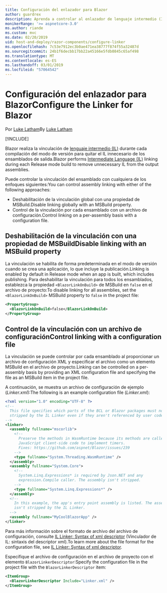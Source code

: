 ```yaml
---
title: Configuración del enlazador para Blazor
author: guardrex
description: Aprenda a controlar al enlazador de lenguaje intermedio (IL) al crear una aplicación Blazor.
monikerRange: '>= aspnetcore-3.0'
ms.author: riande
ms.custom: mvc
ms.date: 02/20/2019
uid: host-and-deploy/razor-components/configure-linker
ms.openlocfilehash: 7c53e7912ec3b0ae471ea38777f874f55a32487d
ms.sourcegitcommit: 24b1f6decbb17bb22a45166e5fdb0845c65af498
ms.translationtype: MT
ms.contentlocale: es-ES
ms.lasthandoff: 03/01/2019
ms.locfileid: "57064542"
---
```

# <a name="configure-the-linker-for-blazor"></a><span data-ttu-id="9738f-103">Configuración del enlazador para Blazor</span><span class="sxs-lookup"><span data-stu-id="9738f-103">Configure the Linker for Blazor</span></span>

<span data-ttu-id="9738f-104">Por [Luke Latham](https://github.com/guardrex)</span><span class="sxs-lookup"><span data-stu-id="9738f-104">By [Luke Latham](https://github.com/guardrex)</span></span>

[!INCLUDE[](~/includes/razor-components-preview-notice.md)]

<span data-ttu-id="9738f-105">Blazor realiza la vinculación de [lenguaje intermedio (IL)](/dotnet/standard/managed-code#intermediate-language--execution) durante cada compilación del modo de versión para quitar el IL innecesario de los ensamblados de salida.</span><span class="sxs-lookup"><span data-stu-id="9738f-105">Blazor performs [Intermediate Language (IL)](/dotnet/standard/managed-code#intermediate-language--execution) linking during each Release mode build to remove unnecessary IL from the output assemblies.</span></span>

<span data-ttu-id="9738f-106">Puede controlar la vinculación del ensamblado con cualquiera de los enfoques siguientes:</span><span class="sxs-lookup"><span data-stu-id="9738f-106">You can control assembly linking with either of the following approaches:</span></span>

* <span data-ttu-id="9738f-107">Deshabilitación de la vinculación global con una propiedad de MSBuild.</span><span class="sxs-lookup"><span data-stu-id="9738f-107">Disable linking globally with an MSBuild property.</span></span>
* <span data-ttu-id="9738f-108">Control de la vinculación por cada ensamblado con un archivo de configuración.</span><span class="sxs-lookup"><span data-stu-id="9738f-108">Control linking on a per-assembly basis with a configuration file.</span></span>

## <a name="disable-linking-with-an-msbuild-property"></a><span data-ttu-id="9738f-109">Deshabilitación de la vinculación con una propiedad de MSBuild</span><span class="sxs-lookup"><span data-stu-id="9738f-109">Disable linking with an MSBuild property</span></span>

<span data-ttu-id="9738f-110">La vinculación se habilita de forma predeterminada en el modo de versión cuando se crea una aplicación, lo que incluye la publicación.</span><span class="sxs-lookup"><span data-stu-id="9738f-110">Linking is enabled by default in Release mode when an app is built, which includes publishing.</span></span> <span data-ttu-id="9738f-111">Para deshabilitar la vinculación para todos los ensamblados, establezca la propiedad `<BlazorLinkOnBuild>` de MSBuild en `false` en el archivo de proyecto:</span><span class="sxs-lookup"><span data-stu-id="9738f-111">To disable linking for all assemblies, set the `<BlazorLinkOnBuild>` MSBuild property to `false` in the project file:</span></span>

```xml
<PropertyGroup>
  <BlazorLinkOnBuild>false</BlazorLinkOnBuild>
</PropertyGroup>
```

## <a name="control-linking-with-a-configuration-file"></a><span data-ttu-id="9738f-112">Control de la vinculación con un archivo de configuración</span><span class="sxs-lookup"><span data-stu-id="9738f-112">Control linking with a configuration file</span></span>

<span data-ttu-id="9738f-113">La vinculación se puede controlar por cada ensamblado al proporcionar un archivo de configuración XML y especificar el archivo como un elemento MSBuild en el archivo de proyecto.</span><span class="sxs-lookup"><span data-stu-id="9738f-113">Linking can be controlled on a per-assembly basis by providing an XML configuration file and specifying the file as an MSBuild item in the project file.</span></span>

<span data-ttu-id="9738f-114">A continuación, se muestra un archivo de configuración de ejemplo (*Linker.xml*):</span><span class="sxs-lookup"><span data-stu-id="9738f-114">The following is an example configuration file (*Linker.xml*):</span></span>

```xml
<?xml version="1.0" encoding="UTF-8" ?>
<!--
  This file specifies which parts of the BCL or Blazor packages must not be
  stripped by the IL Linker even if they aren't referenced by user code.
-->
<linker>
  <assembly fullname="mscorlib">
    <!--
      Preserve the methods in WasmRuntime because its methods are called by 
      JavaScript client-side code to implement timers.
      Fixes: https://github.com/aspnet/Blazor/issues/239
    -->
    <type fullname="System.Threading.WasmRuntime" />
  </assembly>
  <assembly fullname="System.Core">
    <!--
      System.Linq.Expressions* is required by Json.NET and any 
      expression.Compile caller. The assembly isn't stripped.
    -->
    <type fullname="System.Linq.Expressions*" />
  </assembly>
  <!--
    In this example, the app's entry point assembly is listed. The assembly
    isn't stripped by the IL Linker.
  -->
  <assembly fullname="MyCoolBlazorApp" />
</linker>
```

<span data-ttu-id="9738f-115">Para más información sobre el formato de archivo del archivo de configuración, consulte [IL Linker: Syntax of xml descriptor](https://github.com/mono/linker/blob/master/src/linker/README.md#syntax-of-xml-descriptor) (Vinculador de IL: sintaxis del descriptor xml).</span><span class="sxs-lookup"><span data-stu-id="9738f-115">To learn more about the file format for the configuration file, see [IL Linker: Syntax of xml descriptor](https://github.com/mono/linker/blob/master/src/linker/README.md#syntax-of-xml-descriptor).</span></span>

<span data-ttu-id="9738f-116">Especifique el archivo de configuración en el archivo de proyecto con el elemento `BlazorLinkerDescriptor`:</span><span class="sxs-lookup"><span data-stu-id="9738f-116">Specify the configuration file in the project file with the `BlazorLinkerDescriptor` item:</span></span>

```xml
<ItemGroup>
  <BlazorLinkerDescriptor Include="Linker.xml" />
</ItemGroup>
```
